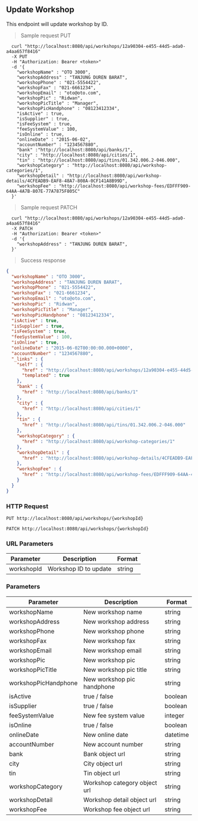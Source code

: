 ## Update Workshop
This endpoint will update workshop by ID.

> Sample request PUT

```shell
  curl "http://localhost:8080/api/workshops/12a90304-e455-44d5-ada0-a4aa657f8416"
  -X PUT
  -H "Authorization: Bearer <token>"
  -d '{
    "workshopName" : "OTO 3000",
    "workshopAddress" : "TANJUNG DUREN BARAT",
    "workshopPhone" : "021-5554422",
    "workshopFax" : "021-6661234",
    "workshopEmail" : "oto@oto.com",
    "workshopPic" : "Ridwan",
    "workshopPicTitle" : "Manager",
    "workshopPicHandphone" : "08123412334",
    "isActive" : true,
    "isSupplier" : true,
    "isFeeSystem" : true,
    "feeSystemValue" : 100,
    "isOnline" : true,
    "onlineDate" : "2015-06-02",
    "accountNumber" : "1234567880",
    "bank" :"http://localhost:8080/api/banks/1",
    "city" : "http://localhost:8080/api/cities/1",
    "tin" : "http://localhost:8080/api/tins/01.342.006.2-046.000",
    "workshopCategory" : "http://localhost:8080/api/workshop-categories/1",
    "workshopDetail" : "http://localhost:8080/api/workshop-details/4CFEADB9-EAF8-48A7-808A-0CF141A8B99D",
    "workshopFee" : "http://localhost:8080/api/workshop-fees/EDFFF909-64AA-4A7B-807E-77A7875F805C"
  }'
```

> Sample request PATCH

```shell
  curl "http://localhost:8080/api/workshops/12a90304-e455-44d5-ada0-a4aa657f8416"
  -X PATCH
  -H "Authorization: Bearer <token>"
  -d '{
    "workshopAddress" : "TANJUNG DUREN BARAT",
  }'
```

> Success response

```json
{
  "workshopName" : "OTO 3000",
  "workshopAddress" : "TANJUNG DUREN BARAT",
  "workshopPhone" : "021-5554422",
  "workshopFax" : "021-6661234",
  "workshopEmail" : "oto@oto.com",
  "workshopPic" : "Ridwan",
  "workshopPicTitle" : "Manager",
  "workshopPicHandphone" : "08123412334",
  "isActive" : true,
  "isSupplier" : true,
  "isFeeSystem" : true,
  "feeSystemValue" : 100,
  "isOnline" : true,
  "onlineDate" : "2015-06-02T00:00:00.000+0000",
  "accountNumber" : "1234567880",
  "_links" : {
    "self" : {
      "href" : "http://localhost:8080/api/workshops/12a90304-e455-44d5-ada0-a4aa657f8416{?projection}",
      "templated" : true
    },
    "bank" : {
      "href" : "http://localhost:8080/api/banks/1"
    },
    "city" : {
      "href" : "http://localhost:8080/api/cities/1"
    },
    "tin" : {
      "href" : "http://localhost:8080/api/tins/01.342.006.2-046.000"
    },
    "workshopCategory" : {
      "href" : "http://localhost:8080/api/workshop-categories/1"
    },
    "workshopDetail" : {
      "href" : "http://localhost:8080/api/workshop-details/4CFEADB9-EAF8-48A7-808A-0CF141A8B99D"
    },
    "workshopFee" : {
      "href" : "http://localhost:8080/api/workshop-fees/EDFFF909-64AA-4A7B-807E-77A7875F805C"
    }
  }
}
```

### HTTP Request

`PUT http://localhost:8080/api/workshops/{workshopId}`

`PATCH http://localhost:8080/api/workshops/{workshopId}`

### URL Parameters

Parameter | Description | Format
--------- | ----------- | ---------
workshopId | Workshop ID to update | string

### Parameters

Parameter | Description | Format
--------- | ----------- | ---------
workshopName | New workshop name | string
workshopAddress | New workshop address | string
workshopPhone | New workshop phone | string
workshopFax | New workshop fax | string
workshopEmail | New workshop email | string
workshopPic | New workshop pic | string
workshopPicTitle | New workshop pic title | string
workshopPicHandphone | New workshop pic handphone | string
isActive | true / false | boolean
isSupplier | true / false | boolean
feeSystemValue | New fee system value | integer
isOnline | true / false | boolean
onlineDate | New online date | datetime
accountNumber | New account number | string
bank | Bank object url | string
city | City object url | string
tin | Tin object url | string
workshopCategory | Workshop category object url | string
workshopDetail | Workshop detail object url | string
workshopFee | Workshop fee object url | string